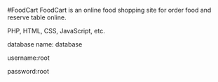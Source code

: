 #FoodCart
FoodCart is an online food shopping site for order food and reserve table online.

PHP, HTML, CSS, JavaScript, etc.

database name: database

username:root

password:root
